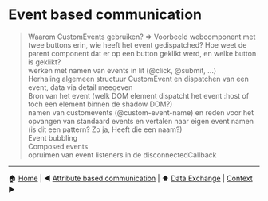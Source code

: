 # Event based communication


> Waarom CustomEvents gebruiken? => Voorbeeld webcomponent met twee buttons erin, wie heeft het event gedispatched? Hoe
> weet de parent component dat er op een button geklikt werd, en welke button is geklikt?  
> werken met namen van events in lit (@click, @submit, ...)  
> Herhaling algemeen structuur CustomEvent en dispatchen van een event, data via detail meegeven  
> Bron van het event (welk DOM element dispatcht het event :host of toch een element binnen de shadow DOM?)  
> namen van customevents (@custom-event-name) en reden voor het opvangen van standaard events en vertalen naar eigen
> event namen (is dit een pattern? Zo ja, Heeft die een naam?)  
> Event bubbling  
> Composed events  
> opruimen van event listeners in de disconnectedCallback

---

:house: [Home](../README.md) | :arrow_backward: [Attribute based communication](./attributes-based-communication.md) |
:arrow_up: [Data Exchange](./README.md) | [Context](./context.md) :arrow_forward:
